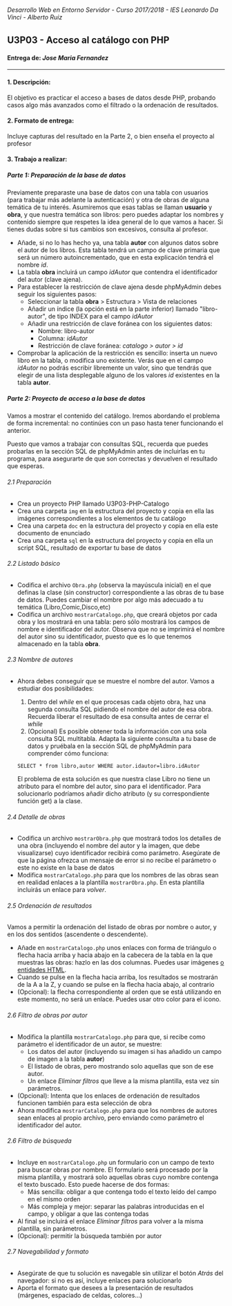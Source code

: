 ###### *Desarrollo Web en Entorno Servidor - Curso 2017/2018 - IES Leonardo Da Vinci - Alberto Ruiz*
## U3P03 - Acceso al catálogo con PHP
#### Entrega de: *Jose Maria Fernandez*
----
#### 1. Descripción:

El objetivo es practicar el acceso a bases de datos desde PHP, probando casos algo más avanzados como el filtrado o la ordenación de resultados.

#### 2. Formato de entrega:

Incluye capturas del resultado en la Parte 2, o bien enseña el proyecto al profesor

#### 3. Trabajo a realizar:

##### Parte 1: Preparación de la base de datos

Previamente preparaste una base de datos con una tabla con usuarios (para trabajar más adelante la autenticación) y otra de obras de alguna temática de tu interés. Asumiremos que esas tablas se llaman  **usuario** y **obra**, y que nuestra temática son libros: pero puedes adaptar los nombres y contenido siempre que respetes la idea general de lo que vamos a hacer. Si tienes dudas sobre si tus cambios son excesivos, consulta al profesor.
* Añade, si no lo has hecho ya, una tabla **autor** con algunos datos sobre el autor de los libros. Esta tabla tendrá un campo de clave primaria que será un número autoincrementado, que en esta explicación tendrá el nombre *id*.
* La tabla **obra** incluirá un campo *idAutor* que contendra el identificador del autor (clave ajena).
* Para establecer la restricción de clave ajena desde phpMyAdmin debes seguir los siguientes pasos:
  * Seleccionar la tabla **obra** > Estructura > Vista de relaciones
  * Añadir un índice (la opción está en la parte inferior) llamado "libro-autor", de tipo INDEX para el campo *idAutor*
  * Añadir una restricción de clave foránea con los siguientes datos:
    * Nombre: libro-autor
    * Columna: *idAutor*
    * Restricción de clave foránea: *catalogo > autor > id*
* Comprobar la aplicación de la restricción es sencillo: inserta un nuevo libro en la tabla, o modifica uno existente. Verás que en el campo *idAutor* no podrás escribir libremente un valor, sino que tendrás que elegir de una lista desplegable alguno de los valores *id* existentes en la tabla **autor**.


##### Parte 2: Proyecto de acceso a la base de datos

Vamos a mostrar el contenido del catálogo. Iremos abordando el problema de forma incremental: no continúes con un paso hasta tener funcionando el anterior.

Puesto que vamos a trabajar con consultas SQL, recuerda que puedes probarlas en la sección SQL de phpMyAdmin antes de incluirlas en tu programa, para asegurarte de que son correctas y devuelven el resultado que esperas.

###### 2.1 Preparación
* Crea un proyecto PHP llamado U3P03-PHP-Catalogo
* Crea una carpeta `img` en la estructura del proyecto y copia en ella las imágenes correspondientes a los elementos de tu catálogo
* Crea una carpeta `doc` en la estructura del proyecto y copia en ella este documento de enunciado
* Crea una carpeta `sql` en la estructura del proyecto y copia en ella un script SQL, resultado de exportar tu base de datos

###### 2.2 Listado básico
* Codifica el archivo `Obra.php` (observa la mayúscula inicial) en el que definas la clase (sin constructor) correspondiente a las obras de tu base de datos. Puedes cambiar el nombre por algo más adecuado a tu temática (Libro,Comic,Disco,etc)
* Codifica un archivo `mostrarCatalogo.php`, que creará objetos por cada obra y los mostrará en una tabla: pero sólo mostrará los campos de nombre e identificador del autor. Observa que no se imprimirá el nombre del autor sino su identificador, puesto que es lo que tenemos almacenado en la tabla **obra**.

###### 2.3 Nombre de autores

* Ahora debes conseguir que se muestre el nombre del autor. Vamos a estudiar dos posibilidades:
  1. Dentro del *while* en el que procesas cada objeto obra, haz una segunda consulta SQL pidiendo el nombre del autor de esa obra. Recuerda liberar el resultado de esa consulta antes de cerrar el *while*
  2. (Opcional) Es posible obtener toda la información con una sola consulta SQL multitabla. Adapta la siguiente consulta a tu base de datos y pruébala en la sección SQL de phpMyAdmin para comprender cómo funciona:

    `SELECT * from libro,autor WHERE autor.idautor=libro.idAutor`

    El problema de esta solución es que nuestra clase Libro no tiene un atributo para el nombre del autor, sino para el identificador. Para solucionarlo podríamos añadir dicho atributo (y su correspondiente función get) a la clase.

###### 2.4 Detalle de obras

* Codifica un archivo `mostrarObra.php` que mostrará todos los detalles de una obra (incluyendo el nombre del autor y la imagen, que debe visualizarse) cuyo identificador recibirá como parámetro. Asegúrate de que la página ofrezca un mensaje de error si no recibe el parámetro o este no existe en la base de datos
* Modifica `mostrarCatalogo.php` para que los nombres de las obras sean en realidad enlaces a la plantilla `mostrarObra.php`. En esta plantilla incluirás un enlace para *volver*.

###### 2.5 Ordenación de resultados
Vamos a permitir la ordenación del listado de obras por nombre o autor, y en los dos sentidos (ascendente o descendente).
* Añade en `mostrarCatalogo.php` unos enlaces con forma de triángulo o flecha hacia arriba y hacia abajo en la cabecera de la tabla en la que muestras las obras: hazlo en las dos columnas. Puedes usar imágenes [o entidades HTML](http://www.w3schools.com/charsets/ref_utf_geometric.asp).
* Cuando se pulse en la flecha hacia arriba, los resultados se mostrarán de la A a la Z, y cuando se pulse en la flecha hacia abajo, al contrario
* (Opcional): la flecha correspondiente al orden que se está utilizando en este momento, no será un enlace. Puedes usar otro color para el icono.

###### 2.6 Filtro de obras por autor
* Modifica la plantilla `mostrarCatalogo.php` para que, si recibe como parámetro el identificador de un autor, se muestre:
  * Los datos del autor (incluyendo su imagen si has añadido un campo de imagen a la tabla **autor**)
  * El listado de obras, pero mostrando solo aquellas que son de ese autor.
  * Un enlace *Eliminar filtros* que lleve a la misma plantilla, esta vez sin parámetros.
* (Opcional): Intenta que los enlaces de ordenación de resultados funcionen también para esta selección de obra
* Ahora modifica `mostrarCatalogo.php` para que los nombres de autores sean enlaces al propio archivo, pero enviando como parámetro el identificador del autor.

###### 2.6 Filtro de búsqueda
* Incluye en `mostrarCatalogo.php` un formulario con un campo de texto para buscar obras por nombre. El formulario será procesado por la misma plantilla, y mostrará solo aquellas obras cuyo nombre contenga el texto buscado. Esto puede hacerse de dos formas:
  * Más sencilla: obligar a que contenga todo el texto leído del campo en el mismo orden
  * Más compleja y mejor: separar las palabras introducidas en el campo, y obligar a que las contenga todas
* Al final se incluirá el enlace *Eliminar filtros* para volver a la misma plantilla, sin parámetros.
* (Opcional): permitir la búsqueda también por autor

###### 2.7 Navegabilidad y formato
* Asegúrate de que tu solución es navegable sin utilizar el botón *Atrás* del navegador: si no es así, incluye enlaces para solucionarlo
* Aporta el formato que desees a la presentación de resultados (márgenes, espaciado de celdas, colores...)
